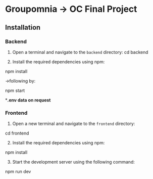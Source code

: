 # Groupomnia -> OC Final Project 

## Installation

### Backend

1. Open a terminal and navigate to the `backend` directory:
cd backend

2. Install the required dependencies using npm:

npm install

->following by:

npm start

***.env data on request**

### Frontend

1. Open a new terminal and navigate to the `frontend` directory:

cd frontend

2. Install the required dependencies using npm:

npm install


3. Start the development server using the following command:

npm run dev





